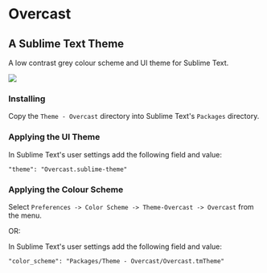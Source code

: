 # Overcast
## A Sublime Text Theme

A low contrast grey colour scheme and UI theme for Sublime Text.

![](https://i.imgur.com/85L5NBy.png)

### Installing

Copy the ```Theme - Overcast``` directory into Sublime Text's ```Packages```
directory.

### Applying the UI Theme

In Sublime Text's user settings add the following field and value:

```
"theme": "Overcast.sublime-theme"
```

### Applying the Colour Scheme

Select ```Preferences -> Color Scheme -> Theme-Overcast -> Overcast``` from the
menu.

OR:

In Sublime Text's user settings add the following field and value:

```
"color_scheme": "Packages/Theme - Overcast/Overcast.tmTheme"
```

